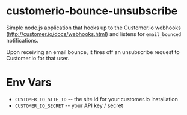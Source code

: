 # customerio-bounce-unsubscribe

Simple node.js application that hooks up to the Customer.io webhooks (http://customer.io/docs/webhooks.html) and listens for `email_bounced` notifications. 

Upon receiving an email bounce, it fires off an unsubscribe request to Customer.io for that user. 

# Env Vars
* `CUSTOMER_IO_SITE_ID` -- the site id for your customer.io installation
* `CUSTOMER_IO_SECRET` -- your API key / secret
